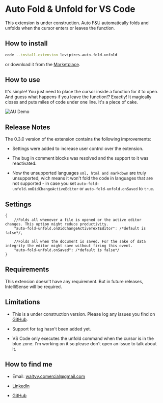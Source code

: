 # Auto Fold & Unfold for VS Code

This extension is under construction. Auto F&U automatically folds and unfolds when the cursor enters or leaves the function.

## How to install

```bash
code --install-extension levipires.auto-fold-unfold
```

or download it from the [Marketplace](https://marketplace.visualstudio.com/items?itemName=levipires.auto-fold-unfold#overview).

## How to use

It's simple! You just need to place the cursor inside a function for it to open. And guess what happens if you leave the function!? Exactly!
It magically closes and puts miles of code under one line. It's a piece of cake.

![AU Demo](https://raw.githubusercontent.com/levi-pires/auto-fold-unfold/master/images/demo.gif)

## Release Notes

The 0.3.0 version of the extension contains the following improvements:

* Settings were added to increase user control over the extension.

* The bug in comment blocks was resolved and the support to it was reactivated.

* Now the unsupported languages `xml, html and markdown` are truly unsupported, wich means it won't fold the code in languages that are not supported - in case you set `auto-fold-unfold.onDidChangeActiveEditor` or `auto-fold-unfold.onSaved` to `true`.

## Settings

```jsonc
{
    //Folds all whenever a file is opened or the active editor changes. This option might reduce productivity.
    "auto-fold-unfold.onDidChangeActiveTextEditor": /*default is false*/,

    //Folds all when the document is saved. For the sake of data integrity the editor might save without firing this event.
    "auto-fold-unfold.onSaved": /*default is false*/
}
```

## Requirements

This extension doesn't have any requirement. But in future releases, IntelliSense will be required.

## Limitations

* This is a under construction version. Please log any issues you find on [GitHub](https://github.com/levi-pires/auto-fold-unfold/issues).

* Support for tag hasn't been added yet.

* VS Code only executes the unfold command when the cursor is in the blue zone. I'm working on it so please don't open an issue to talk about it.

## How to find me

* Email: waltvy.comercial@gmail.com

* [LinkedIn](https://www.linkedin.com/in/levi-pires-5a74331a6)

* [GitHub](https://www.github.com/levi-pires)